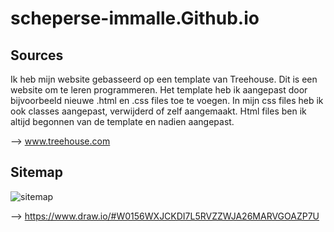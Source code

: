 # scheperse-immalle.Github.io

## Sources
Ik heb mijn website gebasseerd op een template van Treehouse. Dit is een website om te leren programmeren. 
Het template heb ik aangepast door bijvoorbeeld nieuwe .html en .css files toe te voegen. 
In mijn css files heb ik ook classes aangepast, verwijderd of zelf aangemaakt.
Html files ben ik altijd begonnen van de template en nadien aangepast.

--> www.treehouse.com


## Sitemap

![sitemap](https://user-images.githubusercontent.com/22002488/32573670-050ba536-c4cf-11e7-97cc-15930d178e44.png)

--> https://www.draw.io/#W0156WXJCKDI7L5RVZZWJA26MARVGOAZP7U

